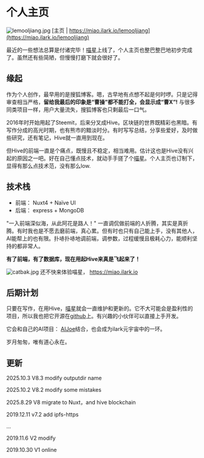 # 个人主页

![lemooljiang.jpg](https://ipfs.ilark.io/ipfs/QmPY1wb7mJDs1TeXfFTZZVqnwMHbX49NzQT9xGQki3PVZK)
[主页 | https://miao.ilark.io/lemooljiang](https://miao.ilark.io/lemooljiang)

最近的一些想法总算是付诸完毕！[喵星](https://miao.ilark.io)上线了，个人主页也整巴整巴地初步完成了。虽然还有些简陋，但慢慢打磨下就会很好了。

## 缘起
作为个人创作，最早用的是搜狐博客。嗯，古早地有点想不起是何时啰。只是记得审查相当严格，**留给我最后的印象是“曹操”都不能打全，会显示成“曹X”!** 与很多同类项目一样，用户大量流失，搜狐博客也只剩最后一口气。

2016年时开始用起了Steemit，后来分叉成Hive。区块链的世界既精彩也黑暗。有写作分成的高光时期，也有熊市的黯淡时分。有时写写总结，分享些爱好，及时做些研究，还有笔记，Hive就一直用到现在。

但Hive的前端一直是个痛点，既慢且不稳定，相当难用。估计这也是Hive没有兴起的原因之一吧。好在自己懂点技术，就动手手搓了个[喵星](https://miao.ilark.io)。个人主页也订制下，显得有那么点技术范，没有那么low.

## 技术栈
- 前端： Nuxt4 + Naïve UI
- 后端： express + MongoDB

"一入前端深似海，从此阿花是路人！" 一直调侃做前端的人折腾，其实是真折腾。有时我也是不愿去磨前端，真心累。但有时也只有自己能上手，没有其他人，AI能帮上的也有限。扑哧扑哧地调前端，调参数，过程缓慢且极耗心力，能顺利坚持的都非常人。

**有了前端，有了数据库，现在用起Hive来真是飞起来了！**

![catbak.jpg](https://ipfs.ilark.io/ipfs/QmU2vFQhkR8nPDWyteSBAWzvJexpWmZ2osJxAxe8Ndgssp)
还不快来体验喵星， https://miao.ilark.io

## 后期计划
只要在写作，在用Hive，[喵星](https://miao.ilark.io)就会一直维护和更新的。它不大可能会是盈利性的项目，所以我也把它开源在[github](https://github.com/ilarkdao/miao)上。有兴趣的小伙伴可以直接上手开发。

它会和自己的AI项目： [AIJoe](https://ai.ilark.io)结合，也会成为ilark元宇宙中的一环。

岁月匆匆，唯有道心永在。


## 更新
2025.10.3 V8.3 modify outputdir name

2025.10.2 V8.2 modify some mistakes

2025.8.29 V8 migrate to Nuxt，and hive blockchain

2019.12.11 v7.2 add ipfs-https

...

2019.11.6  V2 modify

2019.10.30 V1 online





